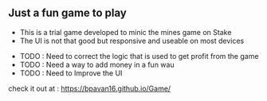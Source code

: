 ## Just a fun game to play 

- This is a trial game developed to minic the mines game on Stake
- The UI is not that good but responsive and useable on most devices
  
* TODO : Need to correct the logic that is used to get profit from the game
* TODO : Need a way to add money in a fun wau
* TODO : Need to Improve the UI


check it out at : https://bpavan16.github.io/Game/
